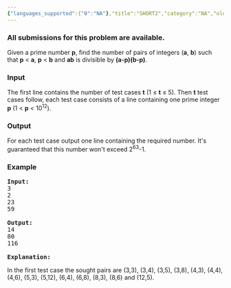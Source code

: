 ```yaml
---
{"languages_supported":{"0":"NA"},"title":"SHORT2","category":"NA","old_version":true,"problem_code":"SHORT2","tags":{"0":"NA"},"layout":"problem"}
---
```


<h3> All submissions for this problem are available. </h3><p>Given a prime number <b>p</b>, find the number of pairs of integers (<b>a</b>, <b>b</b>) such that <b>p</b> &lt; <b>a</b>, <b>p</b> &lt; <b>b</b> and <b>ab</b> is divisible by <b>(a-p)(b-p)</b>.

<h3>Input</h3>
</p><p>The first line contains the number of test cases <b>t</b> (1 ≤ <b>t</b> ≤ 5). Then <b>t</b> test cases follow, each test case consists of a line containing one prime integer <b>p</b> (1 &lt; <b>p</b> &lt; 10<sup>12</sup>).

<h3>Output</h3>
</p><p>For each test case output one line containing the required number. It's guaranteed that this number won't exceed 2<sup>63</sup>-1.

<h3>Example</h3>

<pre>
<b>Input:</b>
3
2
23
59

<b>Output:</b>
14
80
116

<b>Explanation:</b>
</pre>
</p><p>In the first test case the sought pairs are (3,3), (3,4), (3,5), (3,8), (4,3), (4,4), (4,6), (5,3), (5,12), (6,4), (6,8), (8,3), (8,6) and (12,5).</p>    